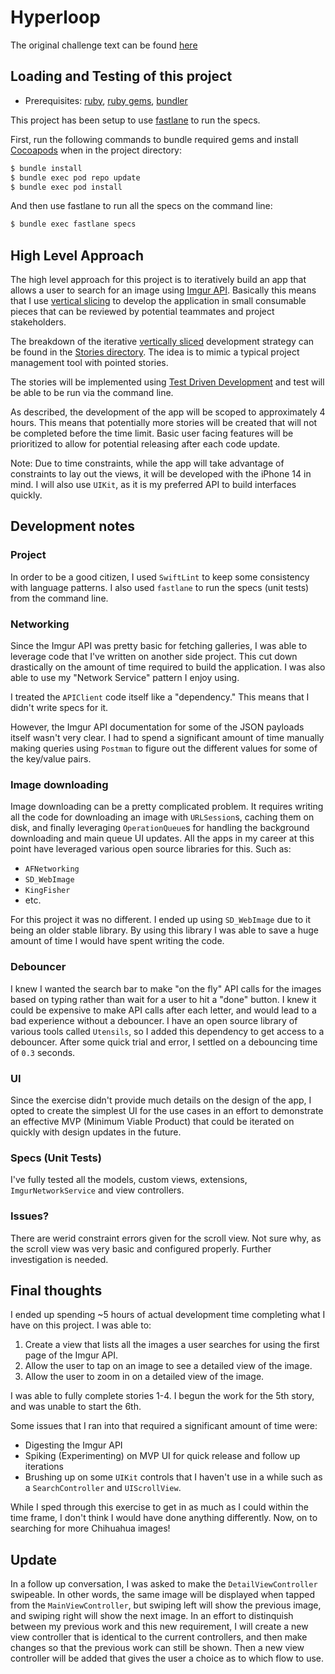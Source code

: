 # Hyperloop

The original challenge text can be found [here](og.txt)

## Loading and Testing of this project

* Prerequisites: [ruby](https://github.com/sstephenson/rbenv), [ruby gems](https://rubygems.org/pages/download), [bundler](http://bundler.io)

This project has been setup to use [fastlane](https://fastlane.tools) to run the specs.

First, run the following commands to bundle required gems and install [Cocoapods](https://cocoapods.org) when in the project directory:

```bash
$ bundle install
$ bundle exec pod repo update
$ bundle exec pod install
```

And then use fastlane to run all the specs on the command line:

```bash
$ bundle exec fastlane specs
```

## High Level Approach

The high level approach for this project is to iteratively build an app that allows a user to search for an image using [Imgur API](https://apidocs.imgur.com).  Basically this means that I use [vertical slicing](https://www.agilerant.info/vertical-slicing-to-boost-software-value/) to develop the application in small consumable pieces that can be reviewed by potential teammates and project stakeholders.

The breakdown of the iterative [vertically sliced](https://www.agilerant.info/vertical-slicing-to-boost-software-value/) development strategy can be found in the [Stories directory](Stories/).  The idea is to mimic a typical project management tool with pointed stories.

The stories will be implemented using [Test Driven Development](https://en.wikipedia.org/wiki/Test-driven_development) and test will be able to be run via the command line.

As described, the development of the app will be scoped to approximately 4 hours.  This means that potentially more stories will be created that will not be completed before the time limit. Basic user facing features will be prioritized to allow for potential releasing after each code update.

Note: Due to time constraints, while the app will take advantage of constraints to lay out the views, it will be developed with the iPhone 14 in mind.  I will also use `UIKit`, as it is my preferred API to build interfaces quickly.

## Development notes

### Project

In order to be a good citizen, I used `SwiftLint` to keep some consistency with language patterns.  I also used `fastlane` to run the specs (unit tests) from the command line.

### Networking

Since the Imgur API was pretty basic for fetching galleries, I was able to leverage code that I've written on another side project.  This cut down drastically on the amount of time required to build the application.  I was also able to use my "Network Service" pattern I enjoy using.

I treated the `APIClient` code itself like a "dependency."  This means that I didn't write specs for it.

However, the Imgur API documentation for some of the JSON payloads itself wasn't very clear.  I had to spend a significant amount of time manually making queries using `Postman` to figure out the different values for some of the key/value pairs.

### Image downloading

Image downloading can be a pretty complicated problem.  It requires writing all the code for downloading an image with `URLSession`s, caching them on disk, and finally leveraging `OperationQueue`s for handling the background downloading and main queue UI updates. All the apps in my career at this point have leveraged various open source libraries for this.  Such as:

* `AFNetworking`
* `SD_WebImage`
* `KingFisher`
* etc.

For this project it was no different.  I ended up using `SD_WebImage` due to it being an older stable library.  By using this library I was able to save a huge amount of time I would have spent writing the code.

### Debouncer

I knew I wanted the search bar to make "on the fly" API calls for the images based on typing rather than wait for a user to hit a "done" button.  I knew it could be expensive to make API calls after each letter, and would lead to a bad experience without a debouncer.  I have an open source library of various tools called `Utensils`, so I added this dependency to get access to a debouncer.  After some quick trial and error, I settled on a debouncing time of `0.3` seconds.

### UI

Since the exercise didn't provide much details on the design of the app, I opted to create the simplest UI for the use cases in an effort to demonstrate an effective MVP (Minimum Viable Product) that could be iterated on quickly with design updates in the future.

### Specs (Unit Tests)

I've fully tested all the models, custom views, extensions, `ImgurNetworkService` and view controllers.

### Issues?

There are werid constraint errors given for the scroll view.  Not sure why, as the scroll view was very basic and configured properly.  Further investigation is needed.

## Final thoughts

I ended up spending ~5 hours of actual development time completing what I have on this project.  I was able to:

1. Create a view that lists all the images a user searches for using the first page of the Imgur API.
2. Allow the user to tap on an image to see a detailed view of the image.
3. Allow the user to zoom in on a detailed view of the image.

I was able to fully complete stories 1-4.  I begun the work for the 5th story, and was unable to start the 6th.

Some issues that I ran into that required a significant amount of time were:

* Digesting the Imgur API
* Spiking (Experimenting) on MVP UI for quick release and follow up iterations
* Brushing up on some `UIKit` controls that I haven't use in a while such as a `SearchController` and `UIScrollView`.

While I sped through this exercise to get in as much as I could within the time frame, I don't think I would have done anything differently.  Now, on to searching for more Chihuahua images!

## Update

In a follow up conversation, I was asked to make the `DetailViewController` swipeable.  In other words, the same image will be displayed when tapped from the `MainViewController`, but swiping left will show the previous image, and swiping right will show the next image.  In an effort to distinquish between my previous work and this new requirement, I will create a new view controller that is identical to the current controllers, and then make changes so that the previous work can still be shown.  Then a new view controller will be added that gives the user a choice as to which flow to use.
